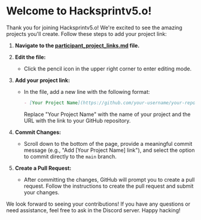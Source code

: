 # Welcome to Hacksprintv5.o!

Thank you for joining Hacksprintv5.o! We're excited to see the amazing projects you'll create. Follow these steps to add your project link:

1. **Navigate to the [participant_project_links.md](https://github.com/Sam-1806/Hacksprintv5.o/blob/main/participant_project_links.md) file.**

2. **Edit the file:**
   - Click the pencil icon in the upper right corner to enter editing mode.

3. **Add your project link:**
   - In the file, add a new line with the following format:
     ```markdown
     - [Your Project Name](https://github.com/your-username/your-repository)
     ```
     Replace "Your Project Name" with the name of your project and the URL with the link to your GitHub repository.

4. **Commit Changes:**
   - Scroll down to the bottom of the page, provide a meaningful commit message (e.g., "Add [Your Project Name] link"), and select the option to commit directly to the `main` branch.

5. **Create a Pull Request:**
   - After committing the changes, GitHub will prompt you to create a pull request. Follow the instructions to create the pull request and submit your changes.

We look forward to seeing your contributions! If you have any questions or need assistance, feel free to ask in the Discord server. Happy hacking!
